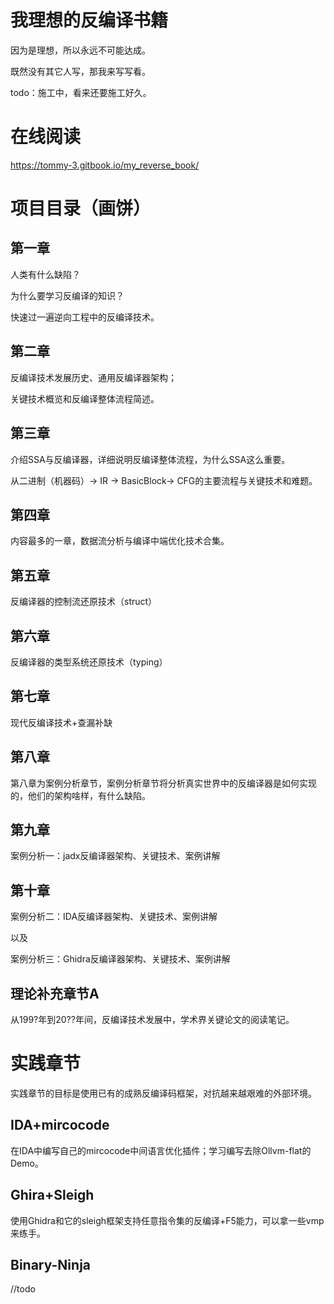 # 我理想的反编译书籍

因为是理想，所以永远不可能达成。

既然没有其它人写，那我来写写看。

todo：施工中，看来还要施工好久。

# 在线阅读

https://tommy-3.gitbook.io/my_reverse_book/

# 项目目录（画饼）

## 第一章

人类有什么缺陷？

为什么要学习反编译的知识？

快速过一遍逆向工程中的反编译技术。

## 第二章

反编译技术发展历史、通用反编译器架构；

关键技术概览和反编译整体流程简述。

## 第三章

介绍SSA与反编译器，详细说明反编译整体流程，为什么SSA这么重要。

从二进制（机器码）→ IR → BasicBlock→ CFG的主要流程与关键技术和难题。

## 第四章

内容最多的一章，数据流分析与编译中端优化技术合集。

## 第五章

反编译器的控制流还原技术（struct）

## 第六章

反编译器的类型系统还原技术（typing）

## 第七章

现代反编译技术+查漏补缺

## 第八章

第八章为案例分析章节，案例分析章节将分析真实世界中的反编译器是如何实现的，他们的架构啥样，有什么缺陷。

## 第九章

案例分析一：jadx反编译器架构、关键技术、案例讲解

## 第十章

案例分析二：IDA反编译器架构、关键技术、案例讲解

以及

案例分析三：Ghidra反编译器架构、关键技术、案例讲解

## 理论补充章节A

从199?年到20??年间，反编译技术发展中，学术界关键论文的阅读笔记。

# 实践章节

实践章节的目标是使用已有的成熟反编译码框架，对抗越来越艰难的外部环境。

## IDA+mircocode

在IDA中编写自己的mircocode中间语言优化插件；学习编写去除Ollvm-flat的Demo。

## Ghira+Sleigh

使用Ghidra和它的sleigh框架支持任意指令集的反编译+F5能力，可以拿一些vmp来练手。

## Binary-Ninja

//todo
